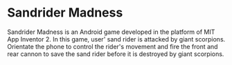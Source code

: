 # Sandrider Madness
Sandrider Madness is an Android game developed in the platform of MIT App Inventor 2. In this game, user' sand rider is attacked by giant scorpions. Orientate the phone to control the rider's movement and fire the front and rear cannon to save the sand rider before it is destroyed by giant scorpions.
